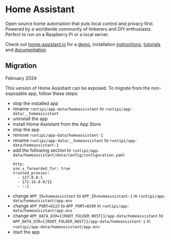 # Home Assistant

Open source home automation that puts local control and privacy first. Powered by a worldwide community of tinkerers and DIY enthusiasts. Perfect to run on a Raspberry Pi or a local server.

Check out [home-assistant.io](https://home-assistant.io) for a [demo](https://home-assistant.io/demo/), installation [instructions](https://home-assistant.io/getting-started/), [tutorials](https://home-assistant.io/getting-started/automation/) and [documentation](https://home-assistant.io/docs/)

## Migration

February 2024

This version of Home Assistant can be exposed. To migrate from the non-exposable app, follow these steps:

- stop the installed app
- rename `runtipi/app-data/homeassistant` to `runtipi/app-data/__homeassistant`
- uninstall the app
- install Home Assistant from the App Store
- stop the app
- remove `runtipi/app-data/homeassistant-1`
- rename `runtipi/app-data/__homeassistant` to `runtipi/app-data/homeassistant-1`
- add the following section to `runtipi/app-data/homeassistant/data/config/configuration.yaml`
  ```
  http:
  use_x_forwarded_for: true
  trusted_proxies:
    - 127.0.0.1
    - 172.16.0.0/12
    - ::1
  ```
- change `APP_ID=homeassistant` to `APP_ID=homeassistant-1` in `runtipi/app-data/homeassistant/app.env`
- change `APP_PORT=8123` to `APP_PORT=8209` in `runtipi/app-data/homeassistant/app.env`
- change `APP_DATA_DIR={{ROOT_FOLDER_HOST}}/app-data/homeassistant` to `APP_DATA_DIR={{ROOT_FOLDER_HOST}}/app-data/homeassistant-1` in `runtipi/app-data/homeassistant/app.env`
- start the app